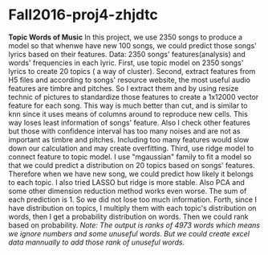 # Fall2016-proj4-zhjdtc

**Topic Words of Music**
  In this project, we use 2350 songs to produce a model so that whenwe have new 100 songs, we could predict those songs' lyrics based on 
their features.
  Data: 2350 songs' features(analysis) and words' frequencies in each lyric.
  First, use topic model on 2350 songs' lyrics to create 20 topics ( a way of cluster). 
  Second, extract features from H5 files and according to songs' resource website, the most useful audio features are timbre and pitches. So I extract them and by using resize technic of pictures to standardize those features to create a 1x12000 vector feature for each song. This way is much better than cut, and is similar to knn since it uses means of columns around to reproduce new cells. This way loses least information of songs' feature. Also I check other features but those with confidence interval has too many noises and are not as important as timbre and pitches. Including too many features would slow down our calculation and may create overfitting.
  Third, use ridge model to connect feature to topic model. I use "mgaussian" family to fit a model so that we could predict a  distribution on 20 topics based on songs' features. Therefore when we have new song, we could predict how likely it belongs to each topic. I also tried LASSO but ridge is more stable. Also PCA and some other dimension reduction method works even worse. The sum of each prediction is 1. So we did not lose too much information.
  Forth, since I have distribution on topics, I multiply them with each topic's distribution on words, then I get a probability distribution on words. Then we could rank based on probability.
*Note: The output is ranks of 4973 words which means we ignore numbers and some unuseful words. But we could create excel data mannually to add those rank of unuseful words.*
